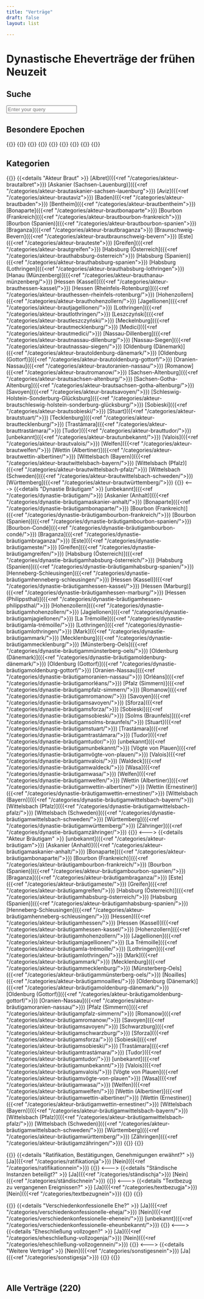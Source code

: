 ```yaml
---
title: "Verträge"
draft: false
layout: list

---
```






<h1>Dynastische Eheverträge der frühen Neuzeit</h1>

<h2> Suche </h2>
<div>
<p><input id="search" type="text" placeholder="Enter your query"></p>

<ul id="results"></ul>

<script src="/js/jquery-2.1.3.min.js"></script>
<script src="/js/lunr.js"></script>
<script>
  var lunrIndex,
      $results,
      documents;

  function initLunr() {
    // retrieve the index file
    $.getJSON("../index.json")
      .done(function(index) {
          documents = index;

          lunrIndex = lunr(function(){
            this.ref('href')
            this.field('content')

            this.field("title", {
                boost: 10
            });

            this.field("tags", {
                boost: 5
            });

            documents.forEach(function(doc) {
              try {
                // console.log(doc.href)
                this.add(doc)
              } catch (e) {}
            }, this)
          })
      })
      .fail(function(jqxhr, textStatus, error) {
          var err = textStatus + ", " + error;
          console.error("Error getting Lunr index file:", err);
      });
  }

  function search(query) {
    return lunrIndex.search(query).map(function(result) {
      return documents.filter(function(page) {
        try {
          // console.log(page)
          return page.href === result.ref;
        } catch (e) {
          console.log('whoops')
        }
      })[0];
    });
  }

  function renderResults(results) {
    if (!results.length) {
      return;
    }

    results.slice(0, 30).forEach(function(result) {
      var $result = $("<li>");

      $result.append($("<a>", {
        href: result.href,
        text: result.title
      }));

      $result.append(" <small><time>" + result.date + "</time></small>");

      $results.append($result);
    });
  }

  function initUI() {
    $results = $("#results");

    $("#search").keyup(function(){
      // empty previous results
      $results.empty();

      // trigger search when at least two chars provided.
      var query = $(this).val();
      if (query.length < 2) {
        return;
      }

      var results = search(query);

      renderResults(results);
    });
  }

  initLunr();

  $(document).ready(function(){
    initUI();
  });
</script>
</div>


<h2> Besondere Epochen </h2>
{{<filterneuzeit>}}
{{<filter_romantik>}}
{{<filter_16Jh>}}
{{<filter_30Krieg>}}
{{<filter_aufklaerung>}}
{{<filter_Klassizismus>}}
{{<filterrenaissance>}}
{{<filter_rev>}}
{{<filter_Rokkoko>}}


<h2> Kategorien </h2>

{{<columns>}}
{{<details "Akteur Braut" >}}
[Albret]({{<ref "/categories/akteur-brautalbret">}}) 
[Askanier (Sachsen-Lauenburg)]({{<ref "/categories/akteur-brautaskanier-sachsen-lauenburg">}})
[Aviz]({{<ref "/categories/akteur-brautaviz">}}) 
[Baden]({{<ref "/categories/akteur-brautbaden">}})
[Bentheim]({{<ref "/categories/akteur-brautbentheim">}}) 
[Bonaparte]({{<ref "/categories/akteur-brautbonaparte">}})
[Bourbon (Frankreich]({{<ref "/categories/akteur-brautbourbon-frankreich">}}) 
[Bourbon (Spanien)]({{<ref "/categories/akteur-brautbourbon-spanien">}})
[Braganza]({{<ref "/categories/akteur-brautbraganza">}}) 
[Braunschweig-Bevern]({{<ref "/categories/akteur-brautbraunschweig-bevern">}})
[Este]({{<ref "/categories/akteur-brauteste">}}) 
[Greifen]({{<ref "/categories/akteur-brautgreifen">}})
[Habsburg (Österreich]({{<ref "/categories/akteur-brauthabsburg-österreich">}}) 
[Habsburg (Spanien)]({{<ref "/categories/akteur-brauthabsburg-spanien">}})
[Habsburg (Lothringen]({{<ref "/categories/akteur-brauthabsburg-lothringen">}}) 
[Hanau (Münzenberg)]({{<ref "/categories/akteur-brauthanau-münzenberg/">}})
[Hessen (Kassel)]({{<ref "/categories/akteur-brauthessen-kassel/">}})
[Hessen (Rheinfels-Rotenburg)]({{<ref "/categories/akteur-brauthessen-rheinfels-rotenburg/">}})
[Hohenzollern]({{<ref "/categories/akteur-brauthohenzollern/">}})
[Jagellionen]({{<ref "/categories/akteur-brautjagellionen/">}})
[Lothringen]({{<ref "/categories/akteur-brautlothringen/">}})
[Leszczyński]({{<ref "/categories/akteur-brautleszczyński/">}})
[Meckelnburg]({{<ref "/categories/akteur-brautmecklenburg/">}})
[Medici]({{<ref "/categories/akteur-brautmedici/">}})
[Nassau-Dillenberg]({{<ref "/categories/akteur-brautnassau-dillenburg/">}})
[Nassau-Siegen]({{<ref "/categories/akteur-brautnassau-siegen/">}})
[Oldenburg (Dänemark)]({{<ref "/categories/akteur-brautoldenburg-dänemark/">}})
[Oldenburg (Gottorf)]({{<ref "/categories/akteur-brautoldenburg-gottorf/">}})
[Oranien-Nassau]({{<ref "/categories/akteur-brautoranien-nassau/">}})
[Romanow]({{<ref "/categories/akteur-brautromanow/">}})
[Sachsen-Altenburg]({{<ref "/categories/akteur-brautsachsen-altenburg/">}})
[Sachsen-Gotha-Altenburg]({{<ref "/categories/akteur-brautsachsen-gotha-altenburg/">}})
[Savoyen]({{<ref "/categories/akteur-brautsavoyen/">}})
[Schleswig-Holstein-Sonderburg-Glücksburg]({{<ref "/categories/akteur-brautschleswig-holstein-sonderburg-glücksburg/">}})
[Sobieski]({{<ref "/categories/akteur-brautsobieski/">}})
[Stuart]({{<ref "/categories/akteur-brautstuart/">}})
[Tecklenburg]({{<ref "/categories/akteur-brauttecklenburg/">}})
[Trastámara]({{<ref "/categories/akteur-brauttrastámara/">}})
[Tudor]({{<ref "/categories/akteur-brauttudor/">}})
[unbekannt]({{<ref "/categories/akteur-brautunbekannt/">}})
[Valois]({{<ref "/categories/akteur-brautvalois/">}})
[Welfen]({{<ref "/categories/akteur-brautwelfen/">}})
[Wettin (Albertiner)]({{<ref "/categories/akteur-brautwettin-albertiner/">}})
[Wittelsbach (Bayern)]({{<ref "/categories/akteur-brautwittelsbach-bayern/">}})
[Wittelsbach (Pfalz)]({{<ref "/categories/akteur-brautwittelsbach-pfalz/">}})
[Wittelsbach (Schweden)]({{<ref "/categories/akteur-brautwittelsbach-schweden/">}})
[Württemberg]({{<ref "/categories/akteur-brautwürttemberg/">}})
{{</details >}}
<---> 
{{<details "Dynastie Bräutigam" >}}
[unbekannt]({{<ref "/categories/dynastie-bräutigam/">}})
[Askanier (Anhalt)]({{<ref "/categories/dynastie-bräutigamaskanier-anhalt/">}})
[Bonaparte]({{<ref "/categories/dynastie-bräutigambonaparte/">}})
[Bourbon (Frankreich)]({{<ref "/categories/dynastie-bräutigambourbon-frankreich/">}})
[Bourbon (Spanien)]({{<ref "/categories/dynastie-bräutigambourbon-spanien/">}})
[Bourbon-Condé]({{<ref "/categories/dynastie-bräutigambourbon-condé/">}})
[Braganza]({{<ref "/categories/dynastie-bräutigambraganza/">}})
[Este]({{<ref "/categories/dynastie-bräutigameste/">}})
[Greifen]({{<ref "/categories/dynastie-bräutigamgreifen/">}})
[Habsburg (Österreich)]({{<ref "/categories/dynastie-bräutigamhabsburg-österreich/">}})
[Habsburg (Spanien)]({{<ref "/categories/dynastie-bräutigamhabsburg-spanien/">}})
[Henneberg-Schleusingen]({{<ref "/categories/dynastie-bräutigamhenneberg-schleusingen/">}})
[Hessen (Kassel)]({{<ref "/categories/dynastie-bräutigamhessen-kassel/">}})
[Hessen (Marburg)]({{<ref "/categories/dynastie-bräutigamhessen-marburg/">}})
[Hessen (Philippsthal)]({{<ref "/categories/dynastie-bräutigamhessen-philippsthal/">}})
[Hohenzollern]({{<ref "/categories/dynastie-bräutigamhohenzollern/">}})
[Jagiellonen]({{<ref "/categories/dynastie-bräutigamjagiellonen/">}})
[La Trémoille]({{<ref "/categories/dynastie-bräutigamla-trémoille/">}})
[Lothringen]({{<ref "/categories/dynastie-bräutigamlothringen/">}})
[Mark]({{<ref "/categories/dynastie-bräutigammark/">}})
[Mecklenburg]({{<ref "/categories/dynastie-bräutigammecklenburg/">}})
[Münsterberg-Oels]({{<ref "/categories/dynastie-bräutigammünsterberg-oels/">}})
[Oldenburg (Dänemark)]({{<ref "/categories/dynastie-bräutigamoldenburg-dänemark/">}})
[Oldenburg (Gottorf)]({{<ref "/categories/dynastie-bräutigamoldenburg-gottorf/">}})
[Oranien-Nassau]({{<ref "/categories/dynastie-bräutigamoranien-nassau/">}})
[Orléans]({{<ref "/categories/dynastie-bräutigamorléans/">}})
[Pfalz (Simmern)]({{<ref "/categories/dynastie-bräutigampfalz-simmern/">}})
[Romanow]({{<ref "/categories/dynastie-bräutigamromanow/">}})
[Savoyen]({{<ref "/categories/dynastie-bräutigamsavoyen/">}})
[Sforza]({{<ref "/categories/dynastie-bräutigamsforza/">}})
[Sobieski]({{<ref "/categories/dynastie-bräutigamsobieski/">}})
[Solms (Braunfels)]({{<ref "/categories/dynastie-bräutigamsolms-braunfels/">}})
[Stuart]({{<ref "/categories/dynastie-bräutigamstuart/">}})
[Trastámara]({{<ref "/categories/dynastie-bräutigamtrastámara/">}})
[Tudor]({{<ref "/categories/dynastie-bräutigamtudor/">}})
[unbekannt]({{<ref "/categories/dynastie-bräutigamunbekannt/">}})
[Vögte von Plauen]({{<ref "/categories/dynastie-bräutigamvögte-von-plauen/">}})
[Valois]({{<ref "/categories/dynastie-bräutigamvalois/">}})
[Waldeck]({{<ref "/categories/dynastie-bräutigamwaldeck/">}})
[Wasa]({{<ref "/categories/dynastie-bräutigamwasa/">}})
[Welfen]({{<ref "/categories/dynastie-bräutigamwelfen/">}})
[Wettin (Albertiner)]({{<ref "/categories/dynastie-bräutigamwettin-albertiner/">}})
[Wettin (Ernestiner)]({{<ref "/categories/dynastie-bräutigamwettin-ernestiner/">}})
[Wittelsbach (Bayern)]({{<ref "/categories/dynastie-bräutigamwittelsbach-bayern/">}})
[Wittelsbach (Pfalz)]({{<ref "/categories/dynastie-bräutigamwittelsbach-pfalz/">}})
[Wittelsbach (Schweden)]({{<ref "/categories/dynastie-bräutigamwittelsbach-schweden/">}})
[Württemberg]({{<ref "/categories/dynastie-bräutigamwürttemberg/">}})
[Zähringer]({{<ref "/categories/dynastie-bräutigamzähringer/">}})
{{</details >}}
<---> 
{{<details "Akteur Bräutigam" >}}
[unbekannt]({{<ref "/categories/akteur-bräutigam">}})
[Askanier (Anhalt)]({{<ref "/categories/akteur-bräutigamaskanier-anhalt/">}})
[Bonaparte]({{<ref "/categories/akteur-bräutigambonaparte/">}})
[Bourbon (Frankreich)]({{<ref "/categories/akteur-bräutigambourbon-frankreich/">}})
[Bourbon (Spanien)]({{<ref "/categories/akteur-bräutigambourbon-spanien/">}})
[Braganza]({{<ref "/categories/akteur-bräutigambraganza/">}})
[Este]({{<ref "/categories/akteur-bräutigameste/">}})
[Greifen]({{<ref "/categories/akteur-bräutigamgreifen/">}})
[Habsburg (Österreich)]({{<ref "/categories/akteur-bräutigamhabsburg-österreich/">}})
[Habsburg (Spanien)]({{<ref "/categories/akteur-bräutigamhabsburg-spanien/">}})
[Henneberg-Schleusingen]({{<ref "/categories/akteur-bräutigamhenneberg-schleusingen/">}})
[Hessen]({{<ref "/categories/akteur-bräutigamhessen/">}})
[Hessen (Kassel)]({{<ref "/categories/akteur-bräutigamhessen-kassel/">}})
[Hohenzollern]({{<ref "/categories/akteur-bräutigamhohenzollern/">}})
[Jagellionen]({{<ref "/categories/akteur-bräutigamjagellionen/">}})
[La Trémoille]({{<ref "/categories/akteur-bräutigamla-trémoille/">}})
[Lothringen]({{<ref "/categories/akteur-bräutigamlothringen/">}})
[Mark]({{<ref "/categories/akteur-bräutigammark/">}})
[Mecklenburg]({{<ref "/categories/akteur-bräutigammecklenburg/">}})
[Münsterberg-Oels]({{<ref "/categories/akteur-bräutigammünsterberg-oels/">}})
[Noailles]({{<ref "/categories/akteur-bräutigamnoailles/">}})
[Oldenburg (Dänemark)]({{<ref "/categories/akteur-bräutigamoldenburg-dänemark/">}})
[Oldenburg (Gottorf)]({{<ref "/categories/akteur-bräutigamoldenburg-gottorf/">}})
[Oranien-Nassau]({{<ref "/categories/akteur-bräutigamoranien-nassau/">}})
[Pfalz (Simmern)]({{<ref "/categories/akteur-bräutigampfalz-simmern/">}})
[Romanow]({{<ref "/categories/akteur-bräutigamromanow/">}})
[Savoyen]({{<ref "/categories/akteur-bräutigamsavoyen/">}})
[Schwarzburg]({{<ref "/categories/akteur-bräutigamschwarzburg/">}})
[Sforza]({{<ref "/categories/akteur-bräutigamsforza/">}})
[Sobieski]({{<ref "/categories/akteur-bräutigamsobieski/">}})
[Trastámara]({{<ref "/categories/akteur-bräutigamtrastámara/">}})
[Tudor]({{<ref "/categories/akteur-bräutigamtudor/">}})
[unbekannt]({{<ref "/categories/akteur-bräutigamunbekannt/">}})
[Valois]({{<ref "/categories/akteur-bräutigamvalois/">}})
[Vögte von Plauen]({{<ref "/categories/akteur-bräutigamvögte-von-plauen">}})
[Wasa]({{<ref "/categories/akteur-bräutigamwasa/">}})
[Welfen]({{<ref "/categories/akteur-bräutigamwelfen/">}})
[Wettin (Albertiner)]({{<ref "/categories/akteur-bräutigamwettin-albertiner/">}})
[Wettin (Ernestiner)]({{<ref "/categories/akteur-bräutigamwettin-ernestiner/">}})
[Wittelsbach (Bayern)]({{<ref "/categories/akteur-bräutigamwittelsbach-bayern/">}})
[Wittelsbach (Pfalz)]({{<ref "/categories/akteur-bräutigamwittelsbach-pfalz/">}})
[Wittelsbach (Schweden)]({{<ref "/categories/akteur-bräutigamwittelsbach-schweden/">}})
[Württemberg]({{<ref "/categories/akteur-bräutigamwürttemberg/">}})
[Zähringen]({{<ref "/categories/akteur-bräutigamzähringen/">}})
{{</details >}}
{{</columns>}}

{{<columns>}}
{{<details "Ratifikation, Bestätigungen, Genehmigungen erwähnt?" >}}
[Ja]({{<ref "/categories/ratifikationja">}}) 
[Nein]({{<ref "/categories/ratifikationnein">}}) {{</details >}}
<---> 
{{<details "Ständische Instanzen beteiligt?" >}}
[Ja]({{<ref "/categories/ständischja">}}) 
[Nein]({{<ref "/categories/ständischnein">}}) 
{{</details >}}
<---> 
{{<details "Textbezug zu vergangenen Ereignissen?" >}}
[Ja]({{<ref "/categories/textbezugja">}}) 
[Nein]({{<ref "/categories/textbezugnein">}}) 
{{</details >}}
{{</columns>}}

{{<columns>}}
{{<details "Verschiedenkonfessionelle Ehe?" >}}
[Ja]({{<ref "/categories/verschiedenkonfessionelle-eheja/">}}) 
[Nein]({{<ref "/categories/verschiedenkonfessionelle-ehenein/">}}) 
[unbekannt]({{<ref "/categories/verschiedenkonfessionelle-eheunbekannt/">}}) 
{{</details >}}
<---> 
{{<details "Eheschließung vollzogen?" >}}
[Ja]({{<ref "/categories/eheschließung-vollzogenja/">}}) 
[Nein]({{<ref "/categories/eheschließung-vollzogennein/">}}) 
{{</details >}}
<---> 
{{<details "Weitere Verträge" >}}
 [Nein]({{<ref "/categories/sonstigesnein">}}) 
 [Ja]({{<ref "/categories/sonstigesja">}}) 
{{</details >}}
{{</columns>}}


<br>



<h2> Alle Verträge (220)</h2>






